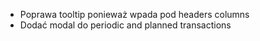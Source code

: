 - Poprawa tooltip ponieważ wpada pod headers columns
- Dodać modal do periodic and planned transactions 
